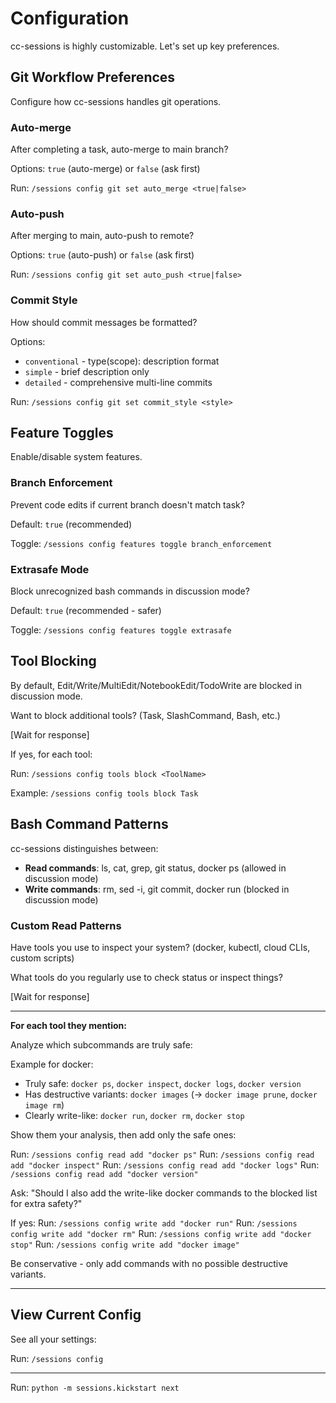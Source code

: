 # Configuration

cc-sessions is highly customizable. Let's set up key preferences.

## Git Workflow Preferences

Configure how cc-sessions handles git operations.

### Auto-merge

After completing a task, auto-merge to main branch?

Options: `true` (auto-merge) or `false` (ask first)

Run: `/sessions config git set auto_merge <true|false>`

### Auto-push

After merging to main, auto-push to remote?

Options: `true` (auto-push) or `false` (ask first)

Run: `/sessions config git set auto_push <true|false>`

### Commit Style

How should commit messages be formatted?

Options:
- `conventional` - type(scope): description format
- `simple` - brief description only
- `detailed` - comprehensive multi-line commits

Run: `/sessions config git set commit_style <style>`

## Feature Toggles

Enable/disable system features.

### Branch Enforcement

Prevent code edits if current branch doesn't match task?

Default: `true` (recommended)

Toggle: `/sessions config features toggle branch_enforcement`

### Extrasafe Mode

Block unrecognized bash commands in discussion mode?

Default: `true` (recommended - safer)

Toggle: `/sessions config features toggle extrasafe`

## Tool Blocking

By default, Edit/Write/MultiEdit/NotebookEdit/TodoWrite are blocked in discussion mode.

Want to block additional tools? (Task, SlashCommand, Bash, etc.)

[Wait for response]

If yes, for each tool:

Run: `/sessions config tools block <ToolName>`

Example: `/sessions config tools block Task`

## Bash Command Patterns

cc-sessions distinguishes between:
- **Read commands**: ls, cat, grep, git status, docker ps (allowed in discussion mode)
- **Write commands**: rm, sed -i, git commit, docker run (blocked in discussion mode)

### Custom Read Patterns

Have tools you use to inspect your system? (docker, kubectl, cloud CLIs, custom scripts)

What tools do you regularly use to check status or inspect things?

[Wait for response]

---

**For each tool they mention:**

Analyze which subcommands are truly safe:

Example for docker:
- Truly safe: `docker ps`, `docker inspect`, `docker logs`, `docker version`
- Has destructive variants: `docker images` (→ `docker image prune`, `docker image rm`)
- Clearly write-like: `docker run`, `docker rm`, `docker stop`

Show them your analysis, then add only the safe ones:

Run: `/sessions config read add "docker ps"`
Run: `/sessions config read add "docker inspect"`
Run: `/sessions config read add "docker logs"`
Run: `/sessions config read add "docker version"`

Ask: "Should I also add the write-like docker commands to the blocked list for extra safety?"

If yes:
Run: `/sessions config write add "docker run"`
Run: `/sessions config write add "docker rm"`
Run: `/sessions config write add "docker stop"`
Run: `/sessions config write add "docker image"`

Be conservative - only add commands with no possible destructive variants.

---

## View Current Config

See all your settings:

Run: `/sessions config`

---

Run: `python -m sessions.kickstart next`
